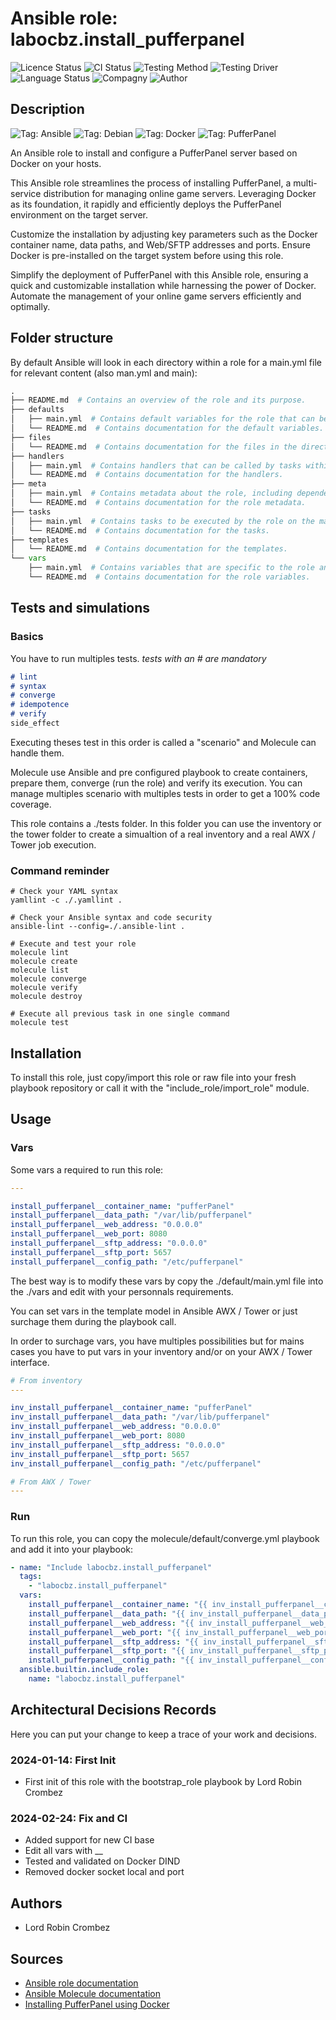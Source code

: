 # Ansible role: labocbz.install_pufferpanel

![Licence Status](https://img.shields.io/badge/licence-MIT-brightgreen)
![CI Status](https://img.shields.io/badge/CI-success-brightgreen)
![Testing Method](https://img.shields.io/badge/Testing%20Method-Ansible%20Molecule-blueviolet)
![Testing Driver](https://img.shields.io/badge/Testing%20Driver-docker-blueviolet)
![Language Status](https://img.shields.io/badge/language-Ansible-red)
![Compagny](https://img.shields.io/badge/Compagny-Labo--CBZ-blue)
![Author](https://img.shields.io/badge/Author-Lord%20Robin%20Crombez-blue)

## Description

![Tag: Ansible](https://img.shields.io/badge/Tech-Ansible-orange)
![Tag: Debian](https://img.shields.io/badge/Tech-Debian-orange)
![Tag: Docker](https://img.shields.io/badge/Tech-Docker-orange)
![Tag: PufferPanel](https://img.shields.io/badge/Tech-PufferPanel-orange)

An Ansible role to install and configure a PufferPanel server based on Docker on your hosts.

This Ansible role streamlines the process of installing PufferPanel, a multi-service distribution for managing online game servers. Leveraging Docker as its foundation, it rapidly and efficiently deploys the PufferPanel environment on the target server.

Customize the installation by adjusting key parameters such as the Docker container name, data paths, and Web/SFTP addresses and ports. Ensure Docker is pre-installed on the target system before using this role.

Simplify the deployment of PufferPanel with this Ansible role, ensuring a quick and customizable installation while harnessing the power of Docker. Automate the management of your online game servers efficiently and optimally.

## Folder structure

By default Ansible will look in each directory within a role for a main.yml file for relevant content (also man.yml and main):

```PYTHON
.
├── README.md  # Contains an overview of the role and its purpose.
├── defaults
│   ├── main.yml  # Contains default variables for the role that can be overridden by users.
│   └── README.md  # Contains documentation for the default variables.
├── files
│   └── README.md  # Contains documentation for the files in the directory.
├── handlers
│   ├── main.yml  # Contains handlers that can be called by tasks within the role.
│   └── README.md  # Contains documentation for the handlers.
├── meta
│   ├── main.yml  # Contains metadata about the role, including dependencies and supported platforms.
│   └── README.md  # Contains documentation for the role metadata.
├── tasks
│   ├── main.yml  # Contains tasks to be executed by the role on the managed nodes.
│   └── README.md  # Contains documentation for the tasks.
├── templates
│   └── README.md  # Contains documentation for the templates.
└── vars
    ├── main.yml  # Contains variables that are specific to the role and are not meant to be overridden.
    └── README.md  # Contains documentation for the role variables.
```

## Tests and simulations

### Basics

You have to run multiples tests. *tests with an # are mandatory*

```MARKDOWN
# lint
# syntax
# converge
# idempotence
# verify
side_effect
```

Executing theses test in this order is called a "scenario" and Molecule can handle them.

Molecule use Ansible and pre configured playbook to create containers, prepare them, converge (run the role) and verify its execution.
You can manage multiples scenario with multiples tests in order to get a 100% code coverage.

This role contains a ./tests folder. In this folder you can use the inventory or the tower folder to create a simualtion of a real inventory and a real AWX / Tower job execution.

### Command reminder

```SHELL
# Check your YAML syntax
yamllint -c ./.yamllint .

# Check your Ansible syntax and code security
ansible-lint --config=./.ansible-lint .

# Execute and test your role
molecule lint
molecule create
molecule list
molecule converge
molecule verify
molecule destroy

# Execute all previous task in one single command
molecule test
```

## Installation

To install this role, just copy/import this role or raw file into your fresh playbook repository or call it with the "include_role/import_role" module.

## Usage

### Vars

Some vars a required to run this role:

```YAML
---

install_pufferpanel__container_name: "pufferPanel"
install_pufferpanel__data_path: "/var/lib/pufferpanel"
install_pufferpanel__web_address: "0.0.0.0"
install_pufferpanel__web_port: 8080
install_pufferpanel__sftp_address: "0.0.0.0"
install_pufferpanel__sftp_port: 5657
install_pufferpanel__config_path: "/etc/pufferpanel"

```

The best way is to modify these vars by copy the ./default/main.yml file into the ./vars and edit with your personnals requirements.

You can set vars in the template model in Ansible AWX / Tower or just surchage them during the playbook call.

In order to surchage vars, you have multiples possibilities but for mains cases you have to put vars in your inventory and/or on your AWX / Tower interface.

```YAML
# From inventory
---

inv_install_pufferpanel__container_name: "pufferPanel"
inv_install_pufferpanel__data_path: "/var/lib/pufferpanel"
inv_install_pufferpanel__web_address: "0.0.0.0"
inv_install_pufferpanel__web_port: 8080
inv_install_pufferpanel__sftp_address: "0.0.0.0"
inv_install_pufferpanel__sftp_port: 5657
inv_install_pufferpanel__config_path: "/etc/pufferpanel"

```

```YAML
# From AWX / Tower
---

```

### Run

To run this role, you can copy the molecule/default/converge.yml playbook and add it into your playbook:

```YAML
- name: "Include labocbz.install_pufferpanel"
  tags:
    - "labocbz.install_pufferpanel"
  vars:
    install_pufferpanel__container_name: "{{ inv_install_pufferpanel__container_name }}"
    install_pufferpanel__data_path: "{{ inv_install_pufferpanel__data_path }}"
    install_pufferpanel__web_address: "{{ inv_install_pufferpanel__web_address }}"
    install_pufferpanel__web_port: "{{ inv_install_pufferpanel__web_port }}"
    install_pufferpanel__sftp_address: "{{ inv_install_pufferpanel__sftp_address }}"
    install_pufferpanel__sftp_port: "{{ inv_install_pufferpanel__sftp_port }}"
    install_pufferpanel__config_path: "{{ inv_install_pufferpanel__config_path }}"
  ansible.builtin.include_role:
    name: "labocbz.install_pufferpanel"
```

## Architectural Decisions Records

Here you can put your change to keep a trace of your work and decisions.

### 2024-01-14: First Init

* First init of this role with the bootstrap_role playbook by Lord Robin Crombez

### 2024-02-24: Fix and CI

* Added support for new CI base
* Edit all vars with __
* Tested and validated on Docker DIND
* Removed docker socket local and port

## Authors

* Lord Robin Crombez

## Sources

* [Ansible role documentation](https://docs.ansible.com/ansible/latest/playbook_guide/playbooks_reuse_roles.html)
* [Ansible Molecule documentation](https://molecule.readthedocs.io/)
* [Installing PufferPanel using Docker](https://docs.pufferpanel.com/en/2.x/installing-docker.html)
